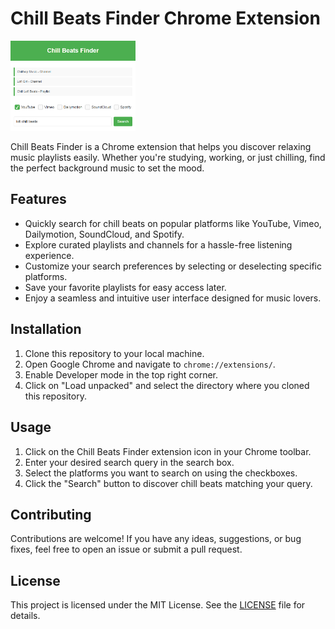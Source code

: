 # Chill Beats Finder Chrome Extension

<img src="screenshots/screenshot.png" alt="Logo" width="200">

Chill Beats Finder is a Chrome extension that helps you discover relaxing music playlists easily. Whether you're studying, working, or just chilling, find the perfect background music to set the mood.

## Features

- Quickly search for chill beats on popular platforms like YouTube, Vimeo, Dailymotion, SoundCloud, and Spotify.
- Explore curated playlists and channels for a hassle-free listening experience.
- Customize your search preferences by selecting or deselecting specific platforms.
- Save your favorite playlists for easy access later.
- Enjoy a seamless and intuitive user interface designed for music lovers.

## Installation

1. Clone this repository to your local machine.
2. Open Google Chrome and navigate to `chrome://extensions/`.
3. Enable Developer mode in the top right corner.
4. Click on "Load unpacked" and select the directory where you cloned this repository.

## Usage

1. Click on the Chill Beats Finder extension icon in your Chrome toolbar.
2. Enter your desired search query in the search box.
3. Select the platforms you want to search on using the checkboxes.
4. Click the "Search" button to discover chill beats matching your query.

## Contributing

Contributions are welcome! If you have any ideas, suggestions, or bug fixes, feel free to open an issue or submit a pull request.

## License

This project is licensed under the MIT License. See the [LICENSE](LICENSE) file for details.
